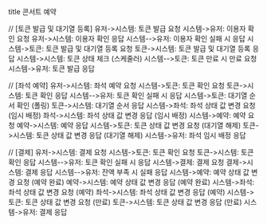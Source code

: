 title 콘서트 예약

// [토큰 발급 및 대기열 등록]
유저->시스템: 토큰 발급 요청
시스템->유저: 이용자 확인 요청
유저->시스템: 이용자 확인 응답
시스템-->유저: 이용자 확인 실패 시 응답
시스템->토큰: 토큰 발급 및 대기열 등록 요청
토큰->시스템: 토큰 발급 및 대기열 등록 응답
시스템->시스템: 토큰 상태 체크 (스케줄러)
시스템-->토큰: 토큰 만료 시 만료 요청
시스템->유저: 토큰 발급 응답

// [좌석 예약]
유저->시스템: 좌석 예약 요청
시스템->토큰: 토큰 확인 요청
토큰->시스템: 토큰 확인 응답
시스템-->유저: 토큰 확인 실패 시 응답
시스템->토큰: 대기열 순서 확인 (폴링)
토큰->시스템: 대기열 순서 응답
시스템->좌석: 좌석 상태 값 변경 요청 (임시 배정)
좌석->시스템: 좌석 상태 값 변경 응답 (임시 배정)
시스템->예약: 예약 요청
예약->시스템: 예약 응답
시스템->토큰: 토큰 상태 값 변경 요청 (대기열 해제)
토큰->시스템: 토큰 상태 값 변경 응답 (대기열 해제)
시스템->유저: 좌석 임시 배정 응답

// [결제]
유저->시스템: 결제 요청
시스템->토큰: 토큰 확인 요청
토큰->시스템: 토큰 확인 응답
시스템-->유저: 토큰 확인 실패 시 응답
시스템->결제: 결제 요청
결제->시스템: 결제 응답
시스템-->유저: 잔액 부족 시 실패 응답
시스템->예약: 예약 상태 값 변경 요청 (예약 완료)
예약->시스템: 예약 상태 값 변경 응답 (예약 완료)
시스템->좌석: 좌석 상태 값 변경 요청 (예약)
좌석->시스템: 좌석 상태 값 변경 응답 (예약)
시스템->토큰: 토큰 상태 값 변경 요청 (만료)
토큰->시스템: 토큰 상태 값 변경 응답 (만료)
시스템->유저: 결제 응답